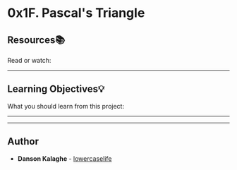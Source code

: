# 0x1F. Pascal's Triangle

## Resources:books:
Read or watch:

---
## Learning Objectives:bulb:
What you should learn from this project:

---
---

## Author
* **Danson Kalaghe** - [lowercaselife](https://www.github.com/lowercaselife)
